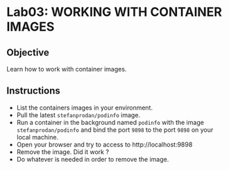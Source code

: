 # Lab03: WORKING WITH CONTAINER IMAGES

## Objective

Learn how to work with container images.

## Instructions

- List the containers images in your environment.
- Pull the latest `stefanprodan/podinfo` image.
- Run a container in the background named `podinfo` with the image `stefanprodan/podinfo` and bind the port `9898` to the port `9898` on your local machine.
- Open your browser and try to access to http://localhost:9898
- Remove the image. Did it work ?
- Do whatever is needed in order to remove the image.
